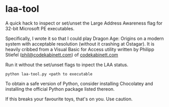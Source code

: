 # laa-tool

A quick hack to inspect or set/unset the Large Address Awareness flag for 
32-bit Microsoft PE executables.

Specifically, I wrote it so that I could play Dragon Age: Origins on a 
modern system with acceptable resolution (without it crashing at Ostagar).
It is heavily cribbed from a Visual Basic for Access utility written by
Philipp Stiefel (phil@codekabinett.com) of [codekabinett.com](https://www.codekabinett.com/)

Run it without the set/unset flags to inpect the LAA status.

`python laa-tool.py <path to executable`

To obtain a safe version of Python, consider installing Chocolatey
and installing the official Python package listed thereon.

If this breaks your favourite toys, that's on  you. Use caution.
